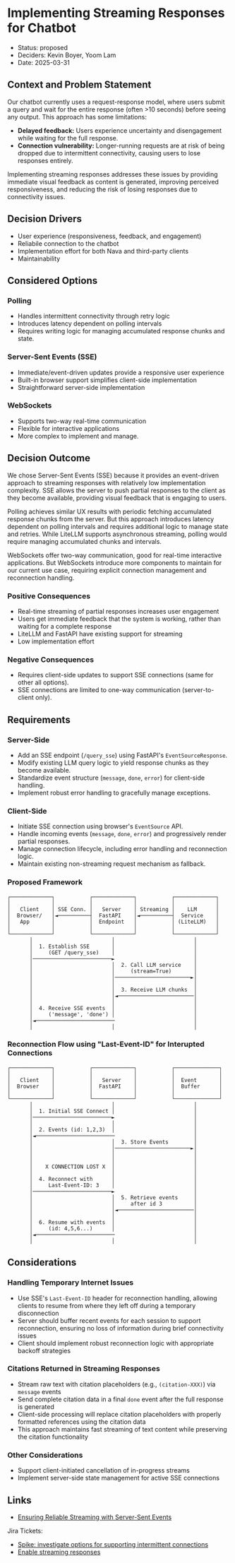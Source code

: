 # Implementing Streaming Responses for Chatbot

- Status: proposed
- Deciders: Kevin Boyer, Yoom Lam
- Date: 2025-03-31

## Context and Problem Statement

Our chatbot currently uses a request-response model, where users submit a query and wait for the entire response (often >10 seconds) before seeing any output. This approach has some limitations:

- **Delayed feedback:** Users experience uncertainty and disengagement while waiting for the full response.
- **Connection vulnerability:** Longer-running requests are at risk of being dropped due to intermittent connectivity, causing users to lose responses entirely.

Implementing streaming responses addresses these issues by providing immediate visual feedback as content is generated, improving perceived responsiveness, and reducing the risk of losing responses due to connectivity issues.

## Decision Drivers

* User experience (responsiveness, feedback, and engagement)
* Reliabile connection to the chatbot
* Implementation effort for both Nava and third-party clients
* Maintainability

## Considered Options

### Polling

- Handles intermittent connectivity through retry logic
- Introduces latency dependent on polling intervals  
- Requires writing logic for managing accumulated response chunks and state.

### Server-Sent Events (SSE)

- Immediate/event-driven updates provide a responsive user experience
- Built-in browser support simplifies client-side implementation 
- Straightforward server-side implementation

### WebSockets

- Supports two-way real-time communication
- Flexible for interactive applications
- More complex to implement and manage.  

## Decision Outcome

We chose Server-Sent Events (SSE) because it provides an event-driven approach to streaming responses with relatively low implementation complexity. SSE allows the server to push partial responses to the client as they become available, providing visual feedback that is engaging to users.

Polling achieves similar UX results with periodic fetching accumulated response chunks from the server. But this approach introduces latency dependent on polling intervals and requires additional logic to manage state and retries. While LiteLLM supports asynchronous streaming, polling would require managing accumulated chunks and intervals.

WebSockets offer two-way communication, good for real-time interactive applications. But WebSockets introduce more components to maintain for our current use case, requiring explicit connection management and reconnection handling.

### Positive Consequences

* Real-time streaming of partial responses increases user engagement
* Users get immediate feedback that the system is working, rather than waiting for a complete response
* LiteLLM and FastAPI have existing support for streaming
* Low implementation effort

### Negative Consequences

- Requires client-side updates to support SSE connections (same for other all options).
- SSE connections are limited to one-way communication (server-to-client only).

## Requirements

### Server-Side

- Add an SSE endpoint (`/query_sse`) using FastAPI's `EventSourceResponse`.
- Modify existing LLM query logic to yield response chunks as they become available.
- Standardize event structure (`message`, `done`, `error`) for client-side handling.
- Implement robust error handling to gracefully manage exceptions.

### Client-Side

- Initiate SSE connection using browser's `EventSource` API.
- Handle incoming events (`message`, `done`, `error`) and progressively render partial responses.
- Manage connection lifecycle, including error handling and reconnection logic.
- Maintain existing non-streaming request mechanism as fallback.

### Proposed Framework

```
┌─────────────┐           ┌─────────────┐           ┌─────────────┐
│             │           │             │           │             │
│   Client    │ SSE Conn. │   Server    │ Streaming │    LLM      │
│  Browser/   │◄──────────┤  FastAPI    │◄──────────┤  Service    │
│   App       │           │  Endpoint   │           │ (LiteLLM)   │
│             │           │             │           │             │
└─────────────┘           └─────────────┘           └─────────────┘
       │                         │                         │
       │  1. Establish SSE       │                         │
       │     (GET /query_sse)    │                         │
       │─────────────────────────►                         │
       │                         │  2. Call LLM service    │
       │                         │     (stream=True)       │
       │                         │────────────────────────►│
       │                         │                         │
       │                         │  3. Receive LLM chunks  │
       │                         │◄────────────────────────│
       │                         │                         │
       │  4. Receive SSE events  │                         │
       │     ('message', 'done') │                         │
       │◄─────────────────────────                         │
       │                         │                         │
```

### Reconnection Flow using "Last-Event-ID" for Interupted Connections

```
┌─────────────┐           ┌─────────────┐           ┌──────────────┐
│             │           │             │           │              │
│   Client    │           │   Server    │           │  Event       │
│  Browser    │           │  FastAPI    │           │  Buffer      │
│             │           │             │           │              │
└─────────────┘           └─────────────┘           └──────────────┘
       │                         │                         │
       │  1. Initial SSE Connect │                         │
       │─────────────────────────►                         │
       │                         │                         │
       │  2. Events (id: 1,2,3)  │                         │
       │◄─────────────────────────                         │
       │                         │  3. Store Events        │
       │                         │────────────────────────►│
       │                         │                         │
       │                         │                         │
       │    X CONNECTION LOST X  │                         │
       │                         │                         │
       │  4. Reconnect with      │                         │
       │     Last-Event-ID: 3    │                         │
       │─────────────────────────►                         │
       │                         │  5. Retrieve events     │
       │                         │     after id 3          │
       │                         │◄────────────────────────│
       │                         │                         │
       │  6. Resume with events  │                         │
       │     (id: 4,5,6...)      │                         │
       │◄─────────────────────────                         │
       │                         │                         │
```

## Considerations

### Handling Temporary Internet Issues

- Use SSE's `Last-Event-ID` header for reconnection handling, allowing clients to resume from where they left off during a temporary disconnection
- Server should buffer recent events for each session to support reconnection, ensuring no loss of information during brief connectivity issues
- Client should implement robust reconnection logic with appropriate backoff strategies

### Citations Returned in Streaming Responses

- Stream raw text with citation placeholders (e.g., `(citation-XXX)`) via `message` events
- Send complete citation data in a final `done` event after the full response is generated
- Client-side processing will replace citation placeholders with properly formatted references using the citation data
- This approach maintains fast streaming of text content while preserving the citation functionality

### Other Considerations

- Support client-initiated cancellation of in-progress streams
- Implement server-side state management for active SSE connections

## Links

- [Ensuring Reliable Streaming with Server-Sent Events](https://ithy.com/article/sse-streaming-retries-v0p7rdp1)

Jira Tickets:
  - [Spike: investigate options for supporting intermittent connections](https://navalabs.atlassian.net/browse/DST-842)
  - [Enable streaming responses](https://navalabs.atlassian.net/browse/DST-846)
